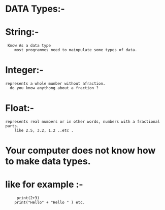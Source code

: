 # DATA Types:-
 # String:- 
     Know As a data type
        most programmes need to mainpulate some types of data. 
 # Integer:-
    represents a whole munber without afraction.
      do you know anythong about a fraction ?
 # Float:-
    represents real numbers or in other words, numbers with a fractional parts.
        like 2.5, 3.2, 1.2 ..etc .

# Your computer does not know how to make data types. 
 # like for example :-
         print(2+3)
        print("Hello" + "Hello " ) etc.